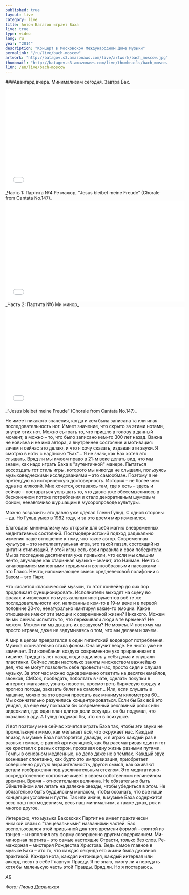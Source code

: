 ```yaml
---
published: true
layout: live
category: live
title: Антон Батагов играет Баха
live: true
type: video
lang: ru
year: "2014"
description: "Концерт в Московском Международном Доме Музыки"
permalink: "/ru/live/bach-moscow"
artwork: "http://batagov.s3.amazonaws.com/live/artwork/bach_moscow.jpg"
thumbnail: "http://batagov.s3.amazonaws.com/live/thumbnails/bach_moscow_thumb.jpg"
l10n: /en/live/bach-moscow
---
```


###Авангард вчера. Минимализим сегодня. Завтра Бах.

<iframe id="partita-4" width="560" height="315" src="//www.youtube.com/embed/2p5OiaIsZL8" frameborder="0" allowfullscreen></iframe>  
_Часть 1: Партита №4 Ре мажор, “Jesus bleibet meine Freude” (Chorale from Cantata No.147)_   

<iframe id="partita-6" width="560" height="315" src="//www.youtube.com/embed/LbSFqlqd9QU" frameborder="0" allowfullscreen></iframe>  
_Часть 2: Партита №6 Ми минор_

<iframe id="chorale" width="560" height="315" src="//www.youtube.com/embed/NWlx4Gipn74" frameborder="0" allowfullscreen></iframe>  
_“Jesus bleibet meine Freude” (Chorale from Cantata No.147)_  

Не имеет никакого значения, когда и кем была записана та или иная последовательность нот. Имеет значение, что скрыто за этими нотами, внутри этих нот. Можно сыграть то, что пришло в голову в данный момент, а можно – то, что было записано кем-то 300 лет назад. Важна не новизна и не имя автора, а внутреннее состояние и мотивация: зачем я сейчас это делаю, и что я хочу сказать, издавая эти звуки.
Я смотрю в ноты с надписью "Бах"... Я не знаю, как Бах хотел это слышать. Вряд ли мы имеем право в 21-м веке делать вид, что мы знаем, как надо играть Баха в "аутентичной" манере. Пытаться воссоздать тот стиль игры, которого мы никогда не слышали, пользуясь музыковедческими исследованиями – это самообман. Поэтому я не претендую на историческую достоверность. История – не более чем одна из иллюзий. Мне хочется, оставаясь там, где я есть – здесь и сейчас – постараться услышать то, что давно уже обессмыслилось в бесконечном потоке потребления и стало декоративным шумовым фоном, ненавязчиво шуршащим в мусоропроводе культуры. 

Можно возразить: это давно уже сделал Гленн Гульд. С одной стороны – да. Но Гульд умер в 1982 году, и за это время мир изменился.

Благодаря минимализму мы открыли для себя магию вневременных медитативных состояний. Постмодернистский подход радикально изменил наше отношение к тому, что такое автор. Современная культура – это интеллектуальная игра, это такой паззл, состоящий из цитат и стилизаций. У этой игры есть свои правила и свои победители. Мы за последние десятилетия уже привыкли, что если мы слышим нечто, звучащее как старинная музыка – значит, это Найман. Нечто с качающимися минорными терциями и волнообразными пассажами – это Гласс. Нечто, напоминающее смесь средневековой полифонии с Бахом – это Пярт.

Что касается классической музыки, то этот конвейер до сих пор продолжает функционировать. Исполнители выходят на сцену во фраках и извлекают из музыкальных инструментов всё те же последовательности нот, написанные кем-то в 19-м веке и в первой половине 20-го, ненатурально имитируя какие-то эмоции. Какое отношение имеют эти эмоции к современной жизни? Никакого. Можем ли мы сейчас испытать то, что переживали люди в те времена? Не можем. Можем ли мы дышать их воздухом? Не можем. И поэтому мы просто играем, даже не задумываясь о том, что мы делаем и зачем.

А мир в целом превратился в один гигантский водоворот потребления. Музыка окончательно стала фоном. Она звучит везде. Ее никто уже не замечает. Эти колебания воздуха современное ухо приравнивает к тишине. Тридцать лет назад люди садились у себя дома и слушали пластинки. Сейчас люди настолько заняты множеством важнейших дел, что не могут позволить себе провести час, просто сидя и слушая музыку. За этот час можно одновременно ответить на десятки емейлов, звонков, СМСок, пообедать, поболтать в чате, сделать покупки в интернет-магазине, узнать новости, просмотреть биржевую сводку и прогноз погоды, заказать билет на самолет... Или, если слушать в машине, можно за это время проехать как минимум километров 60... Мы окончательно разучились концентрироваться. Если бы Бах всё это увидел, да еще ему показали бы современный рекламный ролик или видеоклип, где один план длится доли секунды, он бы подумал, что оказался в аду. А Гульд подумал бы, что он в психушке.

И вот поэтому мне сейчас хочется играть Баха так, чтобы эти звуки не промелькнули мимо, как мелькает всё, что окружает нас. Каждый эпизод в музыке Баха повторяется дважды, и я играю каждый раз в разных темпах, с разной артикуляцией, как бы рассматривая один и тот же кристалл с разных сторон, проживая одну жизнь разными путями. Темпы в основном медленные, но дело даже не в темпах. Каждый звук возникает спонтанно, как будто это импровизация, приобретает совершенно другую выразительность, другой смысл, как оживают детали изображения под увеличительным стеклом. Это медитативно-сосредоточенное состояние живет в своем собственном нелинейном времени. Время – относительная величина. Не обязательно быть Эйнштейном или летать на далекие звезды, чтобы убедиться в этом. Не обязательно быть буддийским монахом, чтобы осознать, что все наши концепции условны и пусты. Так или иначе, в музыке Баха содержится весь наш постмодернизм, весь наш минимализм, а также джаз, рок и многое другое.

Интересно, что музыка Баховских Партит не имеет практически никакой связи с "танцевальными" названиями частей. Бах воспользовался этой привычной для того времени формой – сюитой из танцев – и наполнил эту форму совершенно другим содержанием. Ми-минорная партита – это самые настоящие Страсти, только без слов. Ре-мажорная – мистерия Рождества Христова. Ведь самое главное в музыке Баха – это то, что каждая секунда его жизни была духовной практикой. Каждая нота, каждая интонация, каждый интервал или аккорд несут в себе Главную Правду. Я не знаю, смогу ли я передать хотя бы маленькую часть этой Правды. Вряд ли. Но я постараюсь.

_АБ_  
  
_Фото: Лиана Даренская_